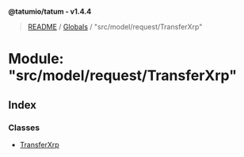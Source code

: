 **@tatumio/tatum - v1.4.4**

> [README](../README.md) / [Globals](../globals.md) / "src/model/request/TransferXrp"

# Module: "src/model/request/TransferXrp"

## Index

### Classes

* [TransferXrp](../classes/_src_model_request_transferxrp_.transferxrp.md)
